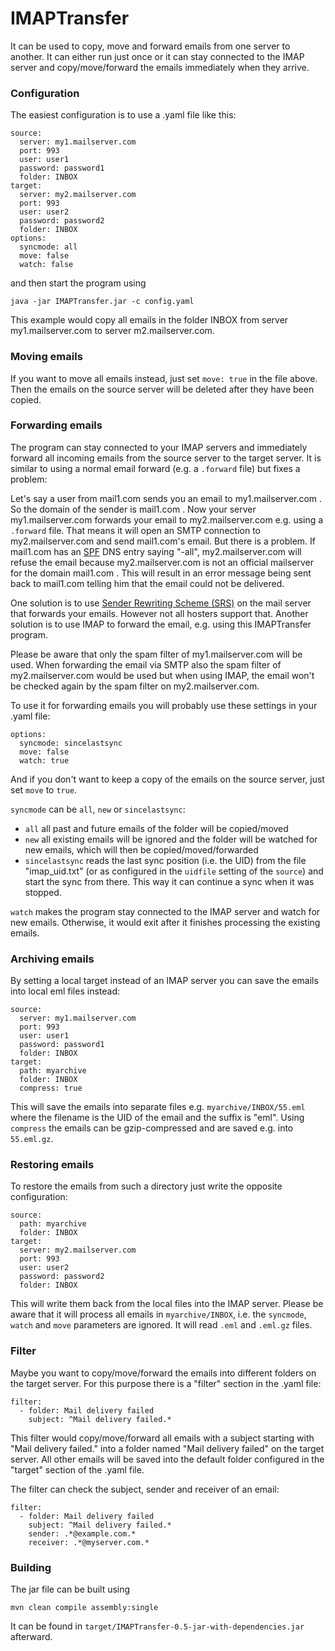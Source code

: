 # IMAPTransfer

It can be used to copy, move and forward emails from one server to another. It can either
run just once or it can stay connected to the IMAP server and copy/move/forward the emails immediately
when they arrive.

### Configuration

The easiest configuration is to use a .yaml file like this:

```
source:
  server: my1.mailserver.com
  port: 993
  user: user1
  password: password1
  folder: INBOX
target:
  server: my2.mailserver.com
  port: 993
  user: user2
  password: password2
  folder: INBOX
options:
  syncmode: all
  move: false
  watch: false
```

and then start the program using

`java -jar IMAPTransfer.jar -c config.yaml`

This example would copy all emails in the folder INBOX from server my1.mailserver.com to server m2.mailserver.com.

### Moving emails

If you want to move all emails instead, just set `move: true` in the file above. Then the emails on the source server will be deleted after they have been copied.

### Forwarding emails

The program can stay connected to your IMAP servers and
immediately forward all incoming emails from the source server
to the target server. It is similar to using a normal email forward
(e.g. a `.forward` file) but fixes a problem:

Let's say a user from mail1.com sends you an email to my1.mailserver.com .
So the domain of the sender is mail1.com . Now your server my1.mailserver.com
forwards your email to my2.mailserver.com e.g. using a `.forward` file. That
means it will open an SMTP connection to my2.mailserver.com and send
mail1.com's email. But there is a problem. If mail1.com has an [SPF](https://en.wikipedia.org/wiki/Sender_Policy_Framework) DNS entry
saying "-all", my2.mailserver.com will refuse the email because my2.mailserver.com
is not an official mailserver for the domain mail1.com . This will result
in an error message being sent back to mail1.com telling him that the
email could not be delivered.

One solution is to use [Sender Rewriting Scheme (SRS)](https://en.wikipedia.org/wiki/Sender_Rewriting_Scheme) on the mail server that forwards your emails. However not all hosters support that. 
Another solution is to use IMAP to forward the email, e.g. using this IMAPTransfer program.

Please be aware that only the spam filter of my1.mailserver.com will be used. When
forwarding the email via SMTP also the spam filter of my2.mailserver.com would be used but
when using IMAP, the email won't be checked again by the spam filter on my2.mailserver.com.

To use it for forwarding emails you will probably use these settings in your .yaml file:

```
options:
  syncmode: sincelastsync
  move: false
  watch: true
```

And if you don't want to keep a copy of the emails on the source server, just set `move` to `true`.

`syncmode` can be `all`, `new` or `sincelastsync`:
- `all` all past and future emails of the folder will be copied/moved
- `new` all existing emails will be ignored and the folder will be watched for new emails, which will then be copied/moved/forwarded
- `sincelastsync` reads the last sync position (i.e. the UID) from the file "imap_uid.txt" (or as configured in the `uidfile` setting of the `source`) and start the sync from there. This way it can continue a sync when it was stopped.

`watch` makes the program stay connected to the IMAP server and watch for new emails. Otherwise, it would
exit after it finishes processing the existing emails.

### Archiving emails

By setting a local target instead of an IMAP server you can save the emails into local eml files instead:

```
source:
  server: my1.mailserver.com
  port: 993
  user: user1
  password: password1
  folder: INBOX
target:
  path: myarchive
  folder: INBOX
  compress: true
```

This will save the emails into separate files e.g. `myarchive/INBOX/55.eml` where the filename is the
UID of the email and the suffix is "eml". Using `compress` the emails can be gzip-compressed and are
saved e.g. into `55.eml.gz`.

### Restoring emails

To restore the emails from such a directory just write the opposite configuration:

```
source:
  path: myarchive
  folder: INBOX
target:
  server: my2.mailserver.com
  port: 993
  user: user2
  password: password2
  folder: INBOX
```

This will write them back from the local files into the IMAP server. Please be aware that it will
process all emails in `myarchive/INBOX`, i.e. the `syncmode`, `watch` and `move` parameters are ignored.
It will read `.eml` and `.eml.gz` files.

### Filter

Maybe you want to copy/move/forward the emails into different folders on the
target server. For this purpose there is a "filter" section in the .yaml file:

```
filter:
  - folder: Mail delivery failed
    subject: ^Mail delivery failed.*
```

This filter would copy/move/forward all emails with a subject starting with
"Mail delivery failed." into a folder named "Mail delivery failed" on the
target server. All other emails will be saved into the default folder
configured in the "target" section of the .yaml file.

The filter can check the subject, sender and receiver of an email:
```
filter:
  - folder: Mail delivery failed
    subject: ^Mail delivery failed.*
    sender: .*@example.com.*
    receiver: .*@myserver.com.*
```

### Building

The jar file can be built using

```
mvn clean compile assembly:single
```

It can be found in `target/IMAPTransfer-0.5-jar-with-dependencies.jar` afterward.
